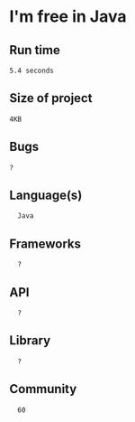 # I'm free in Java
## Run time
    5.4 seconds
## Size of project
    4KB
## Bugs
    ?
## Language(s)
      Java
## Frameworks
      ?
## API
      ?
## Library
      ?
## Community
      60
      
